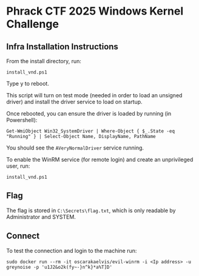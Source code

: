 # Phrack CTF 2025 Windows Kernel Challenge

## Infra Installation Instructions

From the install directory, run:

`install_vnd.ps1`

Type y to reboot. 

This script will turn on test mode (needed in order to load an unsigned driver) and install the driver service to load on startup.

Once rebooted, you can ensure the driver is loaded by running (in Powershell):

```Get-WmiObject Win32_SystemDriver | Where-Object { $_.State -eq "Running" } | Select-Object Name, DisplayName, PathName```

You should see the `AVeryNormalDriver` service running. 

To enable the WinRM service (for remote login) and create an unprivileged user, run:

`install_vnd.ps1`

## Flag 

The flag is stored in `C:\Secrets\flag.txt`, which is only readable by Administrator and SYSTEM.

## Connect

To test the connection and login to the machine run:

```sudo docker run --rm -it oscarakaelvis/evil-winrm -i <Ip address> -u greynoise -p 'u1J2&o2k(fy~-}n^k}*a%T]D'```
